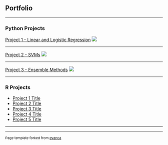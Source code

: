 ## Portfolio

---

### Python Projects 

[Project 1 - Linear and Logistic Regression](/sample_page)
<img src="images/dummy_thumbnail.jpg?raw=true"/>

---
[Project 2 - SVMs](/pdf/sample_presentation.pdf)
<img src="images/dummy_thumbnail.jpg?raw=true"/>

---
[Project 3 - Ensemble Methods](http://example.com/)
<img src="images/dummy_thumbnail.jpg?raw=true"/>

---

### R Projects

- [Project 1 Title](http://example.com/)
- [Project 2 Title](http://example.com/)
- [Project 3 Title](http://example.com/)
- [Project 4 Title](http://example.com/)
- [Project 5 Title](http://example.com/)

---




---
<p style="font-size:11px">Page template forked from <a href="https://github.com/evanca/quick-portfolio">evanca</a></p>
<!-- Remove above link if you don't want to attibute -->
